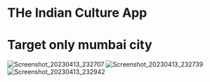 # THe Indian Culture App
# Target only mumbai city
![Screenshot_20230413_232707](https://user-images.githubusercontent.com/110826677/231847232-877d3a49-c448-4e37-b5f2-e93a2b6742f4.png)
![Screenshot_20230413_232739](https://user-images.githubusercontent.com/110826677/231847441-a95c94ea-271d-4303-a541-7899fdea869a.png)
![Screenshot_20230413_232942](https://user-images.githubusercontent.com/110826677/231847450-cc55cd0c-3bd2-40f6-a20a-30ddcb9af00a.png)
